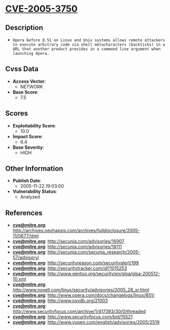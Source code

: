 
# [CVE-2005-3750](https://cve.mitre.org/cgi-bin/cvename.cgi?name=CVE-2005-3750)

## Description

- `Opera before 8.51 on Linux and Unix systems allows remote attackers to execute arbitrary code via shell metacharacters (backticks) in a URL that another product provides in a command line argument when launching Opera.`

## Cvss Data

- **Access Vector**:
  - NETWORK
- **Base Score**:
  - 7.5

## Scores

- **Exploitability Score**:
  - 10.0
- **Impact Score**:
  - 6.4
- **Base Severity**:
  - HIGH

## Other Information

- **Publish Date**:
  - 2005-11-22 19:03:00
- **Vulnerability Status**:
  - Analyzed

## References

- **cve@mitre.org**: http://archives.neohapsis.com/archives/fulldisclosure/2005-11/0677.html
- **cve@mitre.org**: http://secunia.com/advisories/16907
- **cve@mitre.org**: http://secunia.com/advisories/18111
- **cve@mitre.org**: http://secunia.com/secunia_research/2005-57/advisory/
- **cve@mitre.org**: http://securityreason.com/securityalert/199
- **cve@mitre.org**: http://securitytracker.com/id?1015253
- **cve@mitre.org**: http://www.gentoo.org/security/en/glsa/glsa-200512-10.xml
- **cve@mitre.org**: http://www.novell.com/linux/security/advisories/2005_28_sr.html
- **cve@mitre.org**: http://www.opera.com/docs/changelogs/linux/851/
- **cve@mitre.org**: http://www.osvdb.org/21003
- **cve@mitre.org**: http://www.securityfocus.com/archive/1/417393/30/0/threaded
- **cve@mitre.org**: http://www.securityfocus.com/bid/15521
- **cve@mitre.org**: http://www.vupen.com/english/advisories/2005/2519
